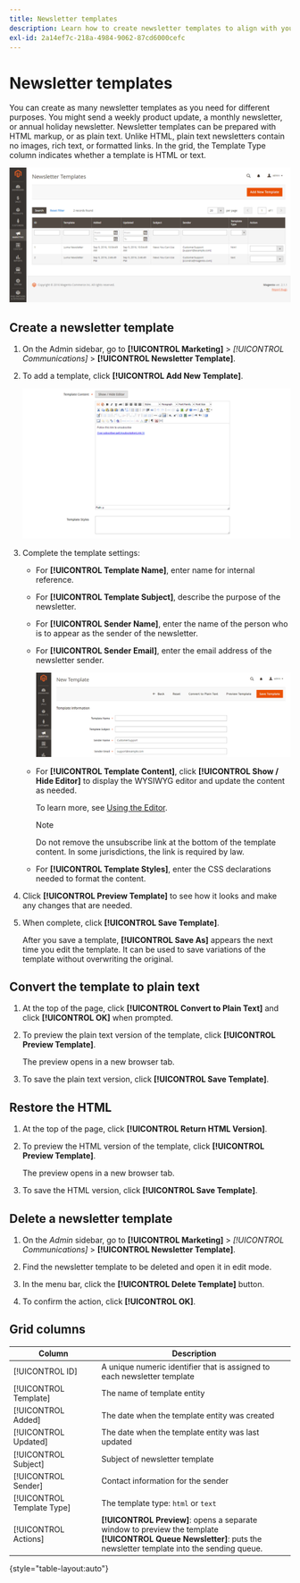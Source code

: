 ```yaml
---
title: Newsletter templates
description: Learn how to create newsletter templates to align with your communications strategy.
exl-id: 2a14ef7c-218a-4984-9062-87cd6000cefc
---
```

# Newsletter templates

You can create as many newsletter templates as you need for different purposes. You might send a weekly product update, a monthly newsletter, or annual holiday newsletter. Newsletter templates can be prepared with HTML markup, or as plain text. Unlike HTML, plain text newsletters contain no images, rich text, or formatted links. In the grid, the Template Type column indicates whether a template is HTML or text.

![Newsletter templates](./assets/newsletter-templates.png)<!-- zoom -->

## Create a newsletter template

1. On the Admin sidebar, go to **[!UICONTROL Marketing]** > _[!UICONTROL Communications]_ > **[!UICONTROL Newsletter Template]**.

1. To add a template, click **[!UICONTROL Add New Template]**.

      ![Newsletter template information](./assets/newsletter-template-information2.png)<!-- zoom -->

1. Complete the template settings:

    - For **[!UICONTROL Template Name]**, enter name for internal reference.

    - For **[!UICONTROL Template Subject]**, describe the purpose of the newsletter.

    - For **[!UICONTROL Sender Name]**, enter the name of the person who is to appear as the sender of the newsletter.

    - For **[!UICONTROL Sender Email]**, enter the email address of the newsletter sender.

      ![Newsletter template information](./assets/newsletter-template-information1.png)<!-- zoom -->

    - For **[!UICONTROL Template Content]**, click **[!UICONTROL Show / Hide Editor]** to display the WYSIWYG editor and update the content as needed.

      To learn more, see [Using the Editor](../content-design/editor.md).

      >[!NOTE]
      >
      >Do not remove the unsubscribe link at the bottom of the template content. In some jurisdictions, the link is required by law.

    - For **[!UICONTROL Template Styles]**, enter the CSS declarations needed to format the content.

1. Click **[!UICONTROL Preview Template]** to see how it looks and make any changes that are needed.

1. When complete, click **[!UICONTROL Save Template]**.

   After you save a template, **[!UICONTROL Save As]** appears the next time you edit the template. It can be used to save variations of the template without overwriting the original.

## Convert the template to plain text

1. At the top of the page, click **[!UICONTROL Convert to Plain Text]** and click **[!UICONTROL OK]** when prompted.

1. To preview the plain text version of the template, click **[!UICONTROL Preview Template]**.

   The preview opens in a new browser tab.

1. To save the plain text version, click **[!UICONTROL Save Template]**.

## Restore the HTML

1. At the top of the page, click **[!UICONTROL Return HTML Version]**.  

1. To preview the HTML version of the template, click **[!UICONTROL Preview Template]**.

    The preview opens in a new browser tab.

1. To save the HTML version, click **[!UICONTROL Save Template]**.

## Delete a newsletter template

1. On the _Admin_ sidebar, go to **[!UICONTROL Marketing]** > _[!UICONTROL Communications]_ > **[!UICONTROL Newsletter Template]**.

1. Find the newsletter template to be deleted and open it in edit mode.

1. In the menu bar, click the **[!UICONTROL Delete Template]** button.

1. To confirm the action, click **[!UICONTROL OK]**.

## Grid columns

|Column|Description|
|--- |--- |
|[!UICONTROL ID]|A unique numeric identifier that is assigned to each newsletter template|
|[!UICONTROL Template]|The name of template entity|
|[!UICONTROL Added]|The date when the template entity was created|
|[!UICONTROL Updated]|The date when the template entity was last updated|
|[!UICONTROL Subject]|Subject of newsletter template|
|[!UICONTROL Sender]|Contact information for the sender|
|[!UICONTROL Template Type]|The template type: `html` or `text`|
|[!UICONTROL Actions]|**[!UICONTROL Preview]**: opens a separate window to preview the template <br>**[!UICONTROL Queue Newsletter]**: puts the newsletter template into the sending queue.|

{style="table-layout:auto"}
